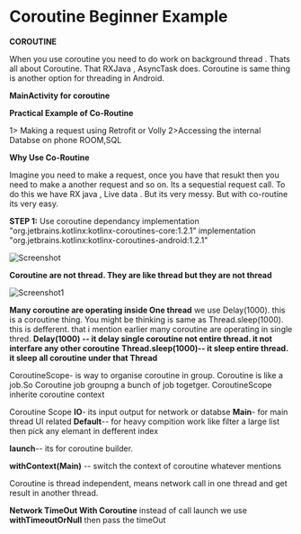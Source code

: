 # Coroutine Beginner Example
**COROUTINE**

When you use coroutine you need to do work on background thread . Thats all about Coroutine. That RXJava , AsyncTask does. Coroutine is same thing is another option for threading in Android.

**MainActivity for coroutine**

**Practical Example of Co-Routine**

1> Making a request using Retrofit or Volly
2>Accessing the internal Databse on phone ROOM,SQL

**Why Use Co-Routine**

Imagine you need to make a request, once you have that resukt then you need to make a another request and so on. Its a sequestial request call. To do this we have RX java , Live data . But its very messy. But with co-routine its very easy.

**STEP 1:**
Use coroutine dependancy
implementation "org.jetbrains.kotlinx:kotlinx-coroutines-core:1.2.1"
implementation "org.jetbrains.kotlinx:kotlinx-coroutines-android:1.2.1"

![Screenshot](https://user-images.githubusercontent.com/8407230/118372619-3dd31200-b5d0-11eb-8a01-986cfcba6adb.png)



**Coroutine are not thread. They are like thread but they are not thread** 

![Screenshot1](https://user-images.githubusercontent.com/8407230/118372683-7ecb2680-b5d0-11eb-816d-9534b39cbed7.png)

**Many coroutine are operating inside One thread**
we use Delay(1000). this is a coroutine thing. You might be thinking is same as Thread.sleep(1000).
this is defferent. that i mention earlier many coroutine are operating in single thred.
**Delay(1000) -- it delay single coroutine not entire thread. it not interfare any other coroutine**
**Thread.sleep(1000)-- it sleep entire thread. it sleep all coroutine under that Thread**


CoroutineScope- is way to organise coroutine in group. Coroutine is like a job.So Coroutine job groupng a bunch of job togetger. CoroutineScope inherite coroutine context

Coroutine Scope 
**IO**- its input output for network or databse
**Main**- for main thread UI related
**Default**-- for heavy compition work like filter a large list then pick any elemant in defferent index

**launch**-- its for coroutine builder.

**withContext(Main)** -- switch the context of coroutine whatever mentions


Coroutine is thread independent, means network call in one thread and get result in another thread.

**Network TimeOut With Coroutine**
instead of call launch we use **withTimeoutOrNull** then pass the timeOut
